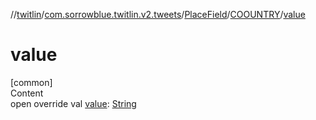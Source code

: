 //[twitlin](../../../index.md)/[com.sorrowblue.twitlin.v2.tweets](../../index.md)/[PlaceField](../index.md)/[COOUNTRY](index.md)/[value](value.md)



# value  
[common]  
Content  
open override val [value](value.md): [String](https://kotlinlang.org/api/latest/jvm/stdlib/kotlin/-string/index.html)  



